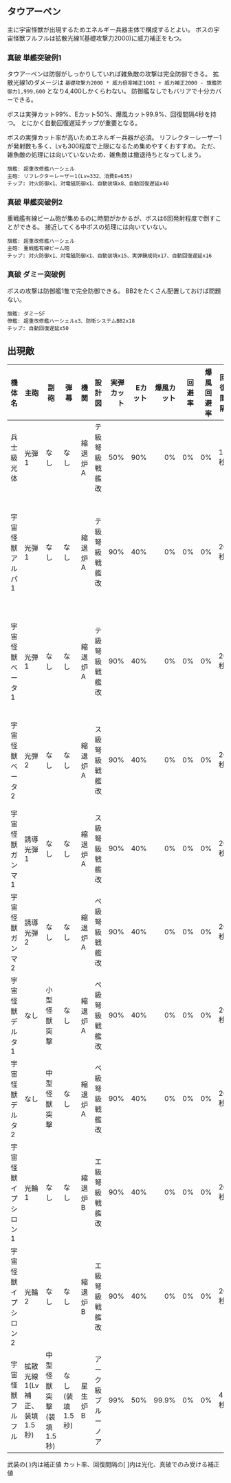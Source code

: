 ## タウアーペン

主に宇宙怪獣が出現するためエネルギー兵器主体で構成するとよい。
ボスの宇宙怪獣フルフルは拡散光線1(基礎攻撃力2000)に威力補正をもつ。

### 真破 単艦突破例1

タウアーペンは防御がしっかりしていれば雑魚敵の攻撃は完全防御できる。
拡散光線1のダメージは `基礎攻撃力2000 * 威力倍率補正1001 + 威力補正2000 - 旗艦防御力1,999,600` となり4,400しかくらわない。
防御艦なしでもバリアで十分カバーできる。

ボスは実弾カット99%、Eカット50%、爆風カット99.9%、回復間隔4秒を持つ。
とにかく自動回復遅延チップが重要となる。

ボスの実弾カット率が高いためエネルギー兵器が必須。
リフレクターレーザー1が発射数も多く、Lvも300程度で上限になるため集めやすくおすすめ。
ただ、雑魚敵の処理には向いていないため、雑魚敵は撤退待ちとなってしまう。

```
旗艦: 超重改修艦ハーシェル
主砲: リフレクターレーザー1(Lv=332、消費E=635)
チップ: 対火防御x1、対電磁防御x1、自動装填x8、自動回復遅延x40
```

### 真破 単艦突破例2

重戦艦有線ビーム砲が集めるのに時間がかかるが、ボスは6回発射程度で倒すことができる。
接近してくる中ボスの処理には向いていない。

```
旗艦: 超重改修艦ハーシェル
主砲: 重戦艦有線ビーム砲
チップ: 対火防御x1、対電磁防御x1、自動装填x15、実弾錬成術x17、自動回復遅延x16
```

### 真破 ダミー突破例

ボスの攻撃は防御艦1隻で完全防御できる。
BB2をたくさん配置しておけば問題ない。

```
旗艦: ダミーSF
僚艦: 超重改修艦ハーシェルx3、防衛システムBB2x18
チップ: 自動回復遅延x50
```

## 出現敵

<ul class="enemies-list"></ul>

| 機体名              | 主砲                         | 副砲                    | 弾幕            | 機関    | 設計図             | 実弾カット | Eカット | 爆風カット | 回避率 | 爆風回避率 | 回復間隔 | 登場ステージ                      |
|---------------------|------------------------------|-------------------------|-----------------|---------|--------------------|-----------:|--------:|-----------:|-------:|-----------:|----------|-----------------------------------|
| 兵士級光体          | 光弾1                        | なし                    | なし            | 縮退炉A | テ級弩級戦艦改     |        50% |     90% |         0% |     0% |         0% | 15秒     | 1                                 |
| 宇宙怪獣アルパ1     | 光弾1                        | なし                    | なし            | 縮退炉A | テ級弩級戦艦改     |        90% |     40% |         0% |     0% |         0% | 20秒     | 1ボス、2、3、4、5、6、7、8、9、10 |
| 宇宙怪獣ベータ1     | 光弾1                        | なし                    | なし            | 縮退炉A | テ級弩級戦艦改     |        90% |     40% |         0% |     0% |         0% | 20秒     | 2ボス、3、4、5、6、7、8、9、10    |
| 宇宙怪獣ベータ2     | 光弾2                        | なし                    | なし            | 縮退炉A | ス級弩級戦艦改     |        90% |     40% |         0% |     0% |         0% | 20秒     | 3ボス、4、5、6、7、8、9、10       |
| 宇宙怪獣ガンマ1     | 誘導光弾1                    | なし                    | なし            | 縮退炉A | ス級弩級戦艦改     |        90% |     40% |         0% |     0% |         0% | 20秒     | 4ボス、5、6、7、8、9、10          |
| 宇宙怪獣ガンマ2     | 誘導光弾2                    | なし                    | なし            | 縮退炉A | ペ級弩級戦艦改     |        90% |     40% |         0% |     0% |         0% | 20秒     | 5ボス、6、7、8、9、10             |
| 宇宙怪獣デルタ1     | なし                         | 小型怪獣突撃            | なし            | 縮退炉A | ペ級弩級戦艦改     |        90% |     40% |         0% |     0% |         0% | 20秒     | 6ボス、7、8、9、10                |
| 宇宙怪獣デルタ2     | なし                         | 中型怪獣突撃            | なし            | 縮退炉A | ペ級弩級戦艦改     |        90% |     40% |         0% |     0% |         0% | 20秒     | 7ボス、8、9、10                   |
| 宇宙怪獣イプシロン1 | 光輪1                        | なし                    | なし            | 縮退炉B | エ級弩級戦艦改     |        90% |     40% |         0% |     0% |         0% | 20秒     | 8ボス、9                          |
| 宇宙怪獣イプシロン2 | 光輪2                        | なし                    | なし            | 縮退炉B | エ級弩級戦艦改     |        90% |     40% |         0% |     0% |         0% | 20秒     | 9ボス、10                         |
| 宇宙怪獣フルフル    | 拡散光線1(Lv補正、装填1.5秒) | 中型怪獣突撃(装填1.5秒) | なし(装填1.5秒) | 星生炉B | アーク級ブルーノア |        99% |     50% |      99.9% |     0% |         0% | 4秒      | 10ボス                            |

武装の( )内は補正値
カット率、回復間隔の[ ]内は光化、真破でのみ受ける補正値
